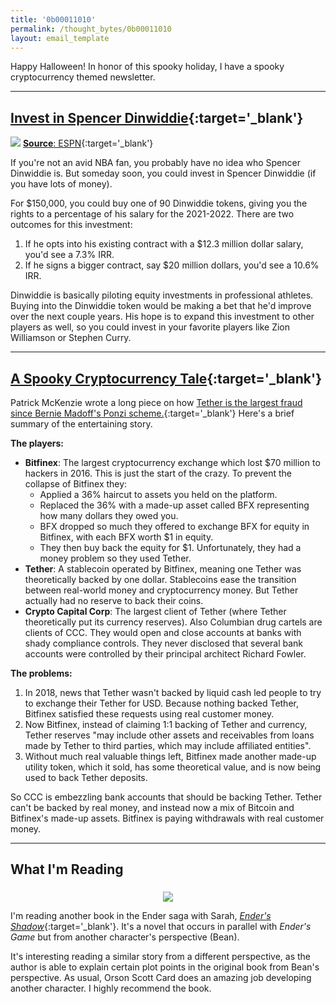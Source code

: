 ```yaml
---
title: '0b00011010'
permalink: /thought_bytes/0b00011010
layout: email_template
---
```

Happy Halloween! In honor of this spooky holiday, I have a spooky cryptocurrency themed newsletter.

<hr class='post-hr' />

## [Invest in Spencer Dinwiddie](https://www.espn.com/nba/story/_/id/27853850/how-investing-150k-spencer-dinwiddie-actually-work){:target='_blank'}

![](https://kevinarifin.com/images/thought_bytes/dinwiddie.jpeg)
[**Source**: ESPN](https://www.espn.com/nba/story/_/id/27853850/how-investing-150k-spencer-dinwiddie-actually-work){:target='_blank'}

If you're not an avid NBA fan, you probably have no idea who Spencer Dinwiddie is. But someday soon, you could invest in Spencer Dinwiddie (if you have lots of money).

For $150,000, you could buy one of 90 Dinwiddie tokens, giving you the rights to a percentage of his salary for the  2021-2022. There are two outcomes for this investment:
1. If he opts into his existing contract with a $12.3 million dollar salary, you'd see a 7.3% IRR.
2. If he signs a bigger contract, say $20 million dollars, you'd see a 10.6% IRR.

Dinwiddie is basically piloting equity investments in professional athletes. Buying into the Dinwiddie token would be making a bet that he'd improve over the next couple years. His hope is to expand this investment to other players as well, so you could invest in your favorite players like Zion Williamson or Stephen Curry.

<hr class='post-hr' />

## [A Spooky Cryptocurrency Tale](https://www.kalzumeus.com/2019/10/28/tether-and-bitfinex/){:target='_blank'}

Patrick McKenzie wrote a long piece on how [Tether is the largest fraud since Bernie Madoff's Ponzi scheme.](https://www.kalzumeus.com/2019/10/28/tether-and-bitfinex/){:target='_blank'} Here's a brief summary of the entertaining story.

**The players:**

* **Bitfinex**: The largest cryptocurrency exchange which lost $70 million to hackers in 2016. This is just the start of the crazy. To prevent the collapse of Bitfinex they:
    * Applied a 36% haircut to assets you held on the platform.
    * Replaced the 36% with a made-up asset called BFX representing how many dollars they owed you.
    * BFX dropped so much they offered to exchange BFX for equity in Bitfinex, with each BFX worth $1 in equity.
    * They then buy back the equity for $1. Unfortunately, they had a money problem so they used Tether.
* **Tether**: A stablecoin operated by Bitfinex, meaning one Tether was theoretically backed by one dollar. Stablecoins ease the transition between real-world money and cryptocurrency money. But Tether actually had no reserve to back their coins.
* **Crypto Capital Corp**: The largest client of Tether (where Tether theoretically put its currency reserves). Also Columbian drug cartels are clients of CCC. They would open and close accounts at banks with shady compliance controls. They never disclosed that several bank accounts were controlled by their principal architect Richard Fowler.

**The problems:**

1. In 2018, news that Tether wasn't backed by liquid cash led people to try to exchange their Tether for USD. Because nothing backed Tether, Bitfinex satisfied these requests using real customer money.
2. Now Bitfinex, instead of claiming 1:1 backing of Tether and currency, Tether reserves "may include other assets and receivables from loans made by Tether to third parties, which may include affiliated entities".
3. Without much real valuable things left, Bitfinex made another made-up utility token, which it sold, has some theoretical value, and is now being used to back Tether deposits.

So CCC is embezzling bank accounts that should be backing Tether. Tether can't be backed by real money, and instead now a mix of Bitcoin and Bitfinex's made-up assets. Bitfinex is paying withdrawals with real customer money.

<hr class='post-hr' />

## What I'm Reading

<center>
    <img src='https://kevinarifin.com/images/thought_bytes/endersshadow.jpg' class="img-responsive img-container-center" style='max-width:200px; margin-top: 5px'/>
</center>

I'm reading another book in the Ender saga with Sarah, [*Ender's Shadow*](https://www.amazon.com/Enders-Shadow-Orson-Scott-Card/dp/0812575717/ref=sr_1_1?keywords=enders+shadow&qid=1572586409&sr=8-1){:target='_blank'}. It's a novel that occurs in parallel with *Ender's Game* but from another character's perspective (Bean).

It's interesting reading a similar story from a different perspective, as the author is able to explain certain plot points in the original book from Bean's perspective. As usual, Orson Scott Card does an amazing job developing another character. I highly recommend the book.

